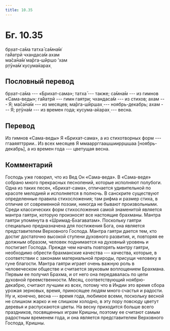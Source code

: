 ```yaml
---
title: 10.35
---
```


# Бг. 10.35
бр̣хат-са̄ма татха̄ са̄мна̄м̇<br/>
га̄йатрӣ чхандаса̄м ахам<br/>
ма̄са̄на̄м̇ ма̄рга-ш́ӣршо ’хам<br/>
р̣тӯна̄м̇ кусума̄карах̣
## Пословный перевод

бр̣хат-са̄ма --- «Брихат-сама»; татха̄ --- также; са̄мна̄м --- из гимнов
«Сама-веды»; га̄йатрӣ --- гимн гаятри; чхандаса̄м --- из стихов; ахам ---
Я; ма̄са̄на̄м --- из месяцев; ма̄рга-ш́ӣршах̣ --- ноябрь-декабрь; ахам --- Я;
р̣тӯна̄м --- из времен года; кусума-а̄карах̣ --- весна.

## Перевод

Из гимнов «Сама-веды» Я «Брихат-сама», а из стихотворных форм ---
ггааяяттррии.. Из всех месяцев Я ммааррггаашшиирршшаа
\[ноябрь-декабрь\], а из времен года --- цветущая весна.

## Комментарий

Господь уже говорил, что из Вед Он «Сама-веда». В «Сама-веде» собрано
много прекрасных песнопений, которые исполняют полубоги. Одна из таких
песен, «Брихат-сама», отличается удивительной по красоте мелодией и
исполняется в полночь. В санскрите существуют определенные правила
стихосложения; там рифма и размер стиха, в отличие от современной
поэзии, никогда не бывают произвольными. Среди классических форм
стихосложения самой знаменитой является мантра гаятри, которую
произносят все настоящие брахманы. Мантра гаятри упомянута в
«Шримад-Бхагаватам». Поскольку гаятри специально предназначена для
постижения Бога, она является представителем Верховного Господа. Мантра
гаятри дается тем, кто достиг достаточно высокой ступени духовного
развития, и, повторяя ее должным образом, человек поднимается на
духовный уровень и постигает Господа. Прежде чем начать повторять мантру
гаятри, необходимо обрести брахманские качества --- качества, которые, в
соответствии с законами материальной природы, присущи человеку в гуне
благости. Мантра гаятри играет очень важную роль в человеческом обществе
и считается звуковым воплощением Брахмана. Первым ее получил Брахма, и
от него она передавалась по цепи духовной преемственности. Месяц,
соответствующий ноябрю-декабрю, считают лучшим из всех, потому что в
Индии это время сбора урожая зерновых, время, приносящее людям много
счастья и радости. Ну и, конечно, весна --- время года, любимое всеми,
поскольку весной не слишком жарко и не слишком холодно, в эту пору
повсюду цветут деревья и распускаются цветы. На весну приходится больше
всего праздников, посвященных играм Кришны, поэтому ее считают самым
радостным временем года, и она является представителем Верховного
Господа, Кришны.
